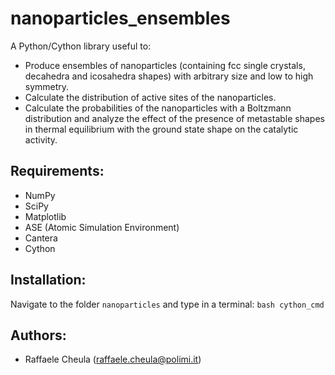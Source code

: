 # nanoparticles_ensembles

A Python/Cython library useful to:
* Produce ensembles of nanoparticles (containing fcc single crystals, decahedra and icosahedra shapes) with arbitrary size and low to high symmetry.
* Calculate the distribution of active sites of the nanoparticles.
* Calculate the probabilities of the nanoparticles with a Boltzmann distribution and analyze the effect of the presence of metastable shapes in thermal equilibrium with the ground state shape on the catalytic activity.

## **Requirements:**
* NumPy
* SciPy
* Matplotlib
* ASE (Atomic Simulation Environment)
* Cantera
* Cython

## **Installation:**
Navigate to the folder `nanoparticles` and type in a terminal: `bash cython_cmd`

## Authors:
* Raffaele Cheula (raffaele.cheula@polimi.it)
